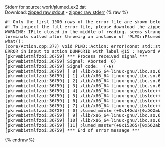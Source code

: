 Stderr for source:  work/plumed_ex2.dat   
Download: [zipped raw stdout](plumed_ex2.dat.plumed_master.stdout.txt.zip) - [zipped raw stderr](plumed_ex2.dat.plumed_master.stderr.txt.zip) 
{% raw %}
<pre>
#! Only the first 1000 rows of the error file are shown below
#! To inspect the full error file, please download the zipped raw stderr file above
WARNING: IFile closed in the middle of reading. seems strange!
terminate called after throwing an instance of 'PLMD::Plumed::ExceptionError'
what():
(core/Action.cpp:373) void PLMD::Action::error(const std::string&) const
ERROR in input to action DUMPGRID with label @15 : keyword ARG is compulsory for this action
[pkrvmbietmlfzoi:36759] *** Process received signal ***
[pkrvmbietmlfzoi:36759] Signal: Aborted (6)
[pkrvmbietmlfzoi:36759] Signal code:  (-6)
[pkrvmbietmlfzoi:36759] [ 0] /lib/x86_64-linux-gnu/libc.so.6(+0x45330)[0x7f37f6c45330]
[pkrvmbietmlfzoi:36759] [ 1] /lib/x86_64-linux-gnu/libc.so.6(pthread_kill+0x11c)[0x7f37f6c9eb2c]
[pkrvmbietmlfzoi:36759] [ 2] /lib/x86_64-linux-gnu/libc.so.6(gsignal+0x1e)[0x7f37f6c4527e]
[pkrvmbietmlfzoi:36759] [ 3] /lib/x86_64-linux-gnu/libc.so.6(abort+0xdf)[0x7f37f6c288ff]
[pkrvmbietmlfzoi:36759] [ 4] /lib/x86_64-linux-gnu/libstdc++.so.6(+0xa5ff5)[0x7f37f70a5ff5]
[pkrvmbietmlfzoi:36759] [ 5] /lib/x86_64-linux-gnu/libstdc++.so.6(+0xbb0da)[0x7f37f70bb0da]
[pkrvmbietmlfzoi:36759] [ 6] /lib/x86_64-linux-gnu/libstdc++.so.6(_ZSt10unexpectedv+0x0)[0x7f37f70a5a55]
[pkrvmbietmlfzoi:36759] [ 7] /lib/x86_64-linux-gnu/libstdc++.so.6(+0xa5a6f)[0x7f37f70a5a6f]
[pkrvmbietmlfzoi:36759] [ 8] plumed_master(+0x146dd)[0x562ab42fc6dd]
[pkrvmbietmlfzoi:36759] [ 9] /lib/x86_64-linux-gnu/libc.so.6(+0x2a1ca)[0x7f37f6c2a1ca]
[pkrvmbietmlfzoi:36759] [10] /lib/x86_64-linux-gnu/libc.so.6(__libc_start_main+0x8b)[0x7f37f6c2a28b]
[pkrvmbietmlfzoi:36759] [11] plumed_master(+0x15365)[0x562ab42fd365]
[pkrvmbietmlfzoi:36759] *** End of error message ***
</pre>
{% endraw %}
